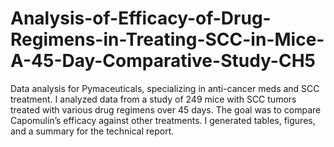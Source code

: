 # Analysis-of-Efficacy-of-Drug-Regimens-in-Treating-SCC-in-Mice-A-45-Day-Comparative-Study-CH5
Data analysis for Pymaceuticals, specializing in anti-cancer meds and SCC treatment. I analyzed data from a study of 249 mice with SCC tumors treated with various drug regimens over 45 days. The goal was to compare Capomulin’s efficacy against other treatments. I generated tables, figures, and a summary for the technical report.
